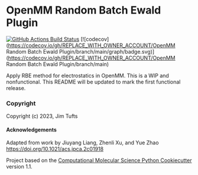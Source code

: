 OpenMM Random Batch Ewald Plugin
==============================
[//]: # (Badges)
[![GitHub Actions Build Status](https://github.com/REPLACE_WITH_OWNER_ACCOUNT/openmm_rbe/workflows/CI/badge.svg)](https://github.com/REPLACE_WITH_OWNER_ACCOUNT/openmm_rbe/actions?query=workflow%3ACI)
[![codecov](https://codecov.io/gh/REPLACE_WITH_OWNER_ACCOUNT/OpenMM Random Batch Ewald Plugin/branch/main/graph/badge.svg)](https://codecov.io/gh/REPLACE_WITH_OWNER_ACCOUNT/OpenMM Random Batch Ewald Plugin/branch/main)


Apply RBE method for electrostatics in OpenMM.  This is a WIP and nonfunctional. This README will be updated to mark the first functional release.

### Copyright

Copyright (c) 2023, Jim Tufts


#### Acknowledgements

Adapted from work by Jiuyang Liang, Zhenli Xu, and Yue Zhao https://doi.org/10.1021/acs.jpca.2c01918
 
Project based on the 
[Computational Molecular Science Python Cookiecutter](https://github.com/molssi/cookiecutter-cms) version 1.1.
